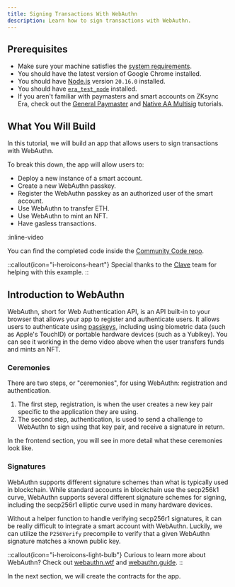 ```yaml
---
title: Signing Transactions With WebAuthn
description: Learn how to sign transactions with WebAuthn.
---
```


## Prerequisites

- Make sure your machine satisfies the [system
  requirements](https://github.com/matter-labs/era-compiler-solidity/tree/main#system-requirements).
- You should have the latest version of Google Chrome installed.
- You should have [Node.js](https://nodejs.org/en/download) version `20.16.0` installed.
- You should have [`era_test_node`](https://docs.zksync.io/build/test-and-debug/in-memory-node#install-and-set-up-era_test_node) installed.
- If you aren't familiar with paymasters and smart accounts on ZKsync Era, check out the
[General Paymaster](https://docs.zksync.io/build/start-coding/zksync-101/paymaster) and
[Native AA Multisig](https://code.zksync.io/tutorials/native-aa-multisig) tutorials.

## What You Will Build

In this tutorial, we will build an app that allows users to sign transactions with WebAuthn.

To break this down, the app will allow users to:

- Deploy a new instance of a smart account.
- Create a new WebAuthn passkey.
- Register the WebAuthn passkey as an authorized user of the smart account.
- Use WebAuthn to transfer ETH.
- Use WebAuthn to mint an NFT.
- Have gasless transactions.

:inline-video

You can find the completed code inside the [Community Code repo](https://github.com/zkSync-Community-Hub/community-code/code/webauthn).

::callout{icon="i-heroicons-heart"}
Special thanks to the [Clave](https://github.com/getclave) team for helping with this example.
::

## Introduction to WebAuthn

WebAuthn, short for Web Authentication API, is an API built-in to your browser that allows your app to register and authenticate users.
It allows users to authenticate using [passkeys](https://passkeys.dev/docs/intro/what-are-passkeys/),
including using biometric data (such as Apple's TouchID) or portable hardware devices (such as a Yubikey).
You can see it working in the demo video above when the user
transfers funds and mints an NFT.

### Ceremonies

There are two steps, or "ceremonies", for using WebAuthn: registration and authentication.

1. The first step, registration, is when the user creates a new key pair specific to the application they are using.
2. The second step, authentication, is used to send a challenge to WebAuthn to sign using that key pair, and receive a signature in return.

In the frontend section, you will see in more detail what these ceremonies look like.

### Signatures

WebAuthn supports different signature schemes than what is typically used in blockchain.
While standard accounts in blockchain use the secp256k1 curve,
WebAuthn supports several different signature schemes for signing,
including the secp256r1 elliptic curve used in many hardware devices.

Without a helper function to handle verifying secp256r1 signatures, it can be really difficult to integrate a smart account with WebAuthn.
Luckily, we can utilize the `P256Verify` precompile to verify that a given WebAuthn signature matches a known public key.

::callout{icon="i-heroicons-light-bulb"}
Curious to learn more about WebAuthn?
Check out [webauthn.wtf](https://webauthn.wtf/) and [webauthn.guide](https://webauthn.guide).
::

In the next section, we will create the contracts for the app.
